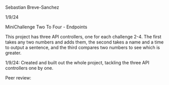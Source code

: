 Sebastian Breve-Sanchez

1/9/24

MiniChallenge Two To Four - Endpoints

This project has three API controllers, one for each challenge 2-4. The first takes any two numbers and adds them, the second takes a name and a time to output a sentence, and the third compares two numbers to see which is greater.

1/9/24: Created and built out the whole project, tackling the three API controllers one by one.

Peer review: 

